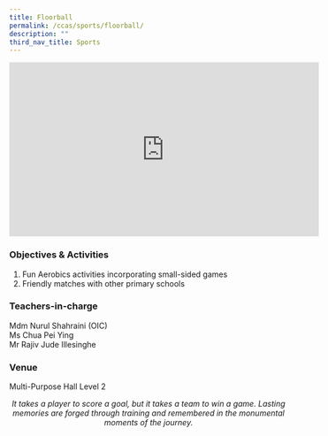 ```yaml
---
title: Floorball
permalink: /ccas/sports/floorball/
description: ""
third_nav_title: Sports
---
```

<iframe allowfullscreen="" allow="accelerometer; autoplay; clipboard-write; encrypted-media; gyroscope; picture-in-picture; web-share" frameborder="0" title="YouTube video player" src="https://www.youtube.com/embed/G--zgP0h6FI?si=KYnLCVWRe7bReV8b" height="315" width="560"></iframe>

### Objectives &amp; Activities

1.  Fun Aerobics activities incorporating small-sided games
2.  Friendly matches with other primary schools

### Teachers-in-charge

Mdm Nurul Shahraini (OIC) <br>
Ms Chua Pei Ying <br>
Mr Rajiv Jude Illesinghe

### Venue

Multi-Purpose Hall Level 2

<center><i>It takes a player to score a goal, but it takes a team to win a game. Lasting memories are forged through training and remembered in the monumental moments of the journey.</i></center>